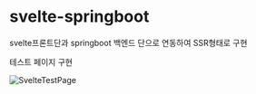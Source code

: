 # svelte-springboot
svelte프론트단과 springboot 백엔드 단으로 연동하여 SSR형태로 구현


테스트 페이지 구현

![SvelteTestPage](https://user-images.githubusercontent.com/45596085/221448488-c6dc95d1-f502-46d4-9450-20a5e62c2194.png)
